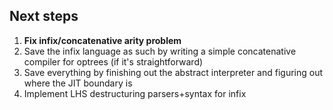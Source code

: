 ## Next steps
1. **Fix infix/concatenative arity problem**
2. Save the infix language as such by writing a simple concatenative compiler
   for optrees (if it's straightforward)
3. Save everything by finishing out the abstract interpreter and figuring out
   where the JIT boundary is
4. Implement LHS destructuring parsers+syntax for infix
